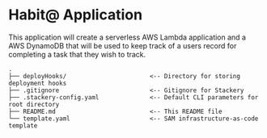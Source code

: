 # Habit@ Application

This application will create a serverless AWS Lambda application and a AWS DynamoDB that will be used to keep track of a users record for completing a task that they wish to track.   


```
.
├── deployHooks/                       <-- Directory for storing deployment hooks
├── .gitignore                         <-- Gitignore for Stackery
├── .stackery-config.yaml              <-- Default CLI parameters for root directory
├── README.md                          <-- This README file
└── template.yaml                      <-- SAM infrastructure-as-code template
```
